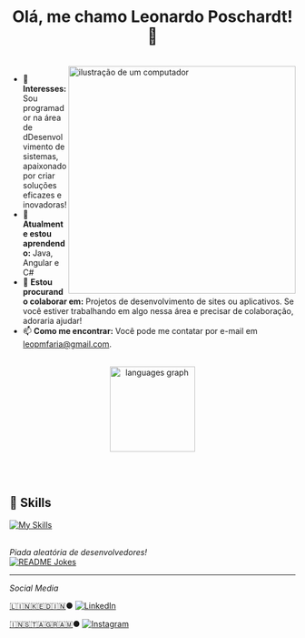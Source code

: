 <h1 align = "center"> Olá, me chamo Leonardo Poschardt! 👋  </h1>
<br>
<img src="https://raw.githubusercontent.com/MicaelliMedeiros/micaellimedeiros/master/image/computer-illustration.png" alt="ilustração de um computador" min-width="400px" max-width="400px" width="400px" align="right">

- 👀 **Interesses:** Sou programador na área de dDesenvolvimento de sistemas, apaixonado por criar soluções eficazes e inovadoras!
- 🌱 **Atualmente estou aprendendo:** Java, Angular e C#
- 💞️ **Estou procurando colaborar em:** Projetos de desenvolvimento de sites ou aplicativos. Se você estiver trabalhando em algo nessa área e precisar de colaboração, adoraria ajudar!
- 📫 **Como me encontrar:** Você pode me contatar por e-mail em [leopmfaria@gmail.com](mailto:leopmfaria@gmail.com).
<br>
<div align="center">
  <img src="https://github-readme-stats.vercel.app/api/top-langs?username=LeonardoPMF&locale=en&hide_title=false&layout=compact&card_width=320&langs_count=5&theme=dracula&hide_border=false&order=2" height="150" alt="languages graph"  />
</div>

<br><br>
## 🚀 Skills
[![My Skills](https://skillicons.dev/icons?i=angular,cs,css,dotnet,java,html)](https://skillicons.dev)<br><br>

<i>Piada aleatória de desenvolvedores!</i><br>
<a href="https://readme-jokes.vercel.app"><img align="center" src="https://readme-jokes.vercel.app/api" alt="README Jokes"></a>

---

<i>Social Media</i><br>

  <a target="_blank" href="[https://www.linkedin.com/in/leonardo-poschardt-049b7128b/]">🇱​🇮​🇳​🇰​🇪​🇩​🇮​🇳​</a> ●
<a href="[https://www.linkedin.com/in/LeonardoPoschardt](https://www.linkedin.com/in/leonardo-poschardt-049b7128b/)" target="_blank"><img src="https://img.shields.io/badge/LinkedIn-%230077B5.svg?&style=flat-square&logo=linkedin&logoColor=white" alt="LinkedIn"></a>

<a target="_blank" href="https://www.instagram.com/leopmf/">🇮​🇳​🇸​🇹​🇦​🇬​🇷​🇦​🇲​</a> ●
<a href="https://www.instagram.com/Leopmf" target="_blank"><img src="https://img.shields.io/badge/Instagram-%23E4405F.svg?&style=flat-square&logo=instagram&logoColor=white" alt="Instagram"></a>

</div>
